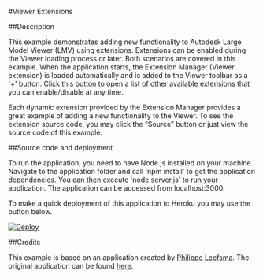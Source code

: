 #Viewer Extensions


##Description

This example demonstrates adding new functionality to Autodesk Large Model Viewer (LMV) using extensions. Extensions can be enabled during the Viewer loading process or later. Both scenarios are covered in this example. When the application starts, the Extension Manager (Viewer extension) is loaded automatically and is added to the Viewer toolbar as a '+' button. Click this button to open a list of other available extensions that you can enable/disable at any time. 

Each dynamic extension provided by the Extension Manager provides a great example of adding a new functionality to the Viewer. To see the extension source code, you may click the “Source” button or just view the source code of this example.

##Source code and deployment

To run the application, you need to have Node.js installed on your machine. Navigate to the application folder and call 'npm install' to get the application dependencies. You can then execute 'node server.js' to run your application. The application can be accessed from localhost:3000.

To make a quick deployment of this application to Heroku you may use the button below.

[![Deploy](https://www.herokucdn.com/deploy/button.png)](https://heroku.com/deploy)

##Credits

This example is based on an application created by [Philippe Leefsma](https://github.com/leefsmp). The original application can be found [here](https://github.com/Developer-Autodesk/ng-gallery).